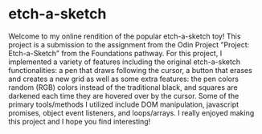 # etch-a-sketch
Welcome to my online rendition of the popular etch-a-sketch toy! This project is a submission to the assignment from the Odin Project "Project: Etch-a-Sketch" from the Foundations pathway. For this project, I implemented a variety of features including the original etch-a-sketch functionalities: a pen that draws following the cursor, a button that erases and creates a new grid as well as some extra features: the pen colors random (RGB) colors instead of the traditional black, and squares are darkened each time they are hovered over by the cursor. Some of the primary tools/methods I utilized include DOM manipulation, javascript promises, object event listeners, and loops/arrays. I really enjoyed making this project and I hope you find interesting!